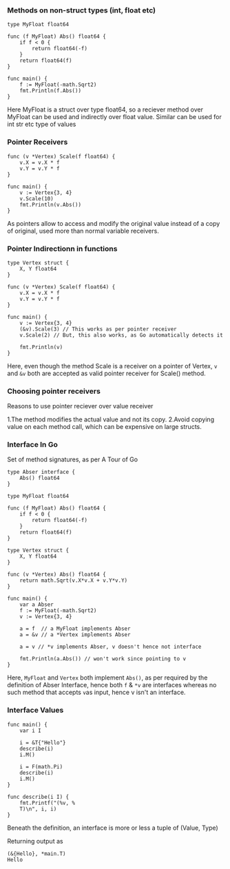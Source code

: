 ### Methods on non-struct types (int, float etc)

```
type MyFloat float64

func (f MyFloat) Abs() float64 {
	if f < 0 {
		return float64(-f)
	}
	return float64(f)
}

func main() {
	f := MyFloat(-math.Sqrt2)
	fmt.Println(f.Abs())
}
```

Here MyFloat is a struct over type float64, so a reciever method over MyFloat can be used and indirectly over float value. Similar can be used for int str etc type of values

### Pointer Receivers

```
func (v *Vertex) Scale(f float64) {
	v.X = v.X * f
	v.Y = v.Y * f
}

func main() {
	v := Vertex{3, 4}
	v.Scale(10)
	fmt.Println(v.Abs())
}
```

As pointers allow to access and modify the original value instead of a copy of original, used more than normal variable receivers.

### Pointer Indirectionn in functions

```
type Vertex struct {
	X, Y float64
}

func (v *Vertex) Scale(f float64) {
	v.X = v.X * f
	v.Y = v.Y * f
}

func main() {
	v := Vertex{3, 4}
	(&v).Scale(3) // This works as per pointer receiver
	v.Scale(2) // But, this also works, as Go automatically detects it

	fmt.Println(v)
}

```

Here, even though the method Scale is a receiver on a pointer of Vertex, `v` and `&v` both are accepted as valid pointer receiver for Scale() method.

### Choosing pointer receivers

Reasons to use pointer reciever over value receiver

1.The method modifies the actual value and not its copy.
2.Avoid copying value on each method call, which can be expensive on large structs.

### Interface In Go
Set of method signatures, as per A Tour of Go

```
type Abser interface {
	Abs() float64
}

type MyFloat float64

func (f MyFloat) Abs() float64 {
	if f < 0 {
		return float64(-f)
	}
	return float64(f)
}

type Vertex struct {
	X, Y float64
}

func (v *Vertex) Abs() float64 {
	return math.Sqrt(v.X*v.X + v.Y*v.Y)
}

func main() {
	var a Abser
	f := MyFloat(-math.Sqrt2)
	v := Vertex{3, 4}

	a = f  // a MyFloat implements Abser
	a = &v // a *Vertex implements Abser

	a = v // *v implements Abser, v doesn't hence not interface

	fmt.Println(a.Abs()) // won't work since pointing to v
}
```

Here, `MyFloat` and `Vertex` both implement `Abs()`, as per required by the definition of Abser Interface, hence both `f` & `*v` are interfaces whereas no such method that accepts `v`as input, hence v isn't an interface.


### Interface Values

```
func main() {
	var i I

	i = &T{"Hello"}
	describe(i)
	i.M()

	i = F(math.Pi)
	describe(i)
	i.M()
}

func describe(i I) {
	fmt.Printf("(%v, %
	T)\n", i, i)
}
```
Beneath the definition, an interface is more or less a tuple of (Value, Type)

Returning output as

```
(&{Hello}, *main.T)
Hello
```
